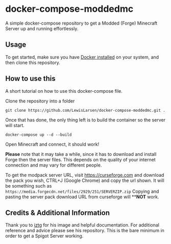 # docker-compose-moddedmc
A simple docker-compose repository to get a Modded (Forge) Minecraft Server up and running effortlessly. 

## Usage

To get started, make sure you have [Docker installed](https://docs.docker.com/docker-for-mac/install/) on your system, and then clone this repository.

## How to use this
A short tutorial on how to use this docker-compose file.

Clone the repository into a folder
```
git clone https://github.com/LewisLarsen/docker-compose-moddedmc.git .
```
Once that has done, the only thing left is to build the container so the server will start.
```
docker-compose up --d --build
```

Open Minecraft and connect,  it should work! 

**Please**  note that it may take a while, since it has to download and install Forge then the server files. This depends on the quality of your internet connection and may vary for different people.

To get the modpack server URL, visit https://curseforge.com and download the pack you wish, CTRL+J (Google Chrome) and copy the url shown. It will be something such as `https://media.forgecdn.net/files/2929/251/SERVERZIP.zip` Copying and pasting the server pack download URL from curseforge will ****NOT** work. 

## Credits & Additional Information
Thank you to [iztg](https://github.com/itzg/docker-minecraft-server) for his image and helpful documentation. For additional reference and advice please see his repository. This is the bare minimum in order to get a Spigot Server working. 